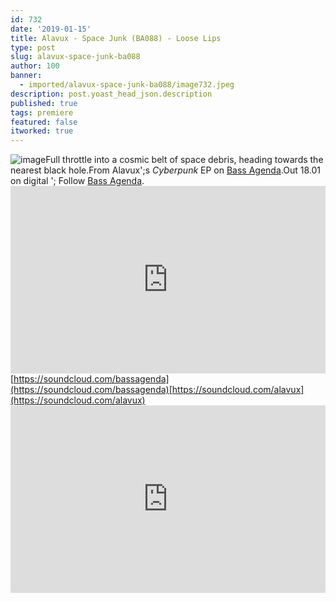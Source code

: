 ```yaml
---
id: 732
date: '2019-01-15'
title: Alavux - Space Junk (BA088) - Loose Lips
type: post
slug: alavux-space-junk-ba088
author: 100
banner:
  - imported/alavux-space-junk-ba088/image732.jpeg
description: post.yoast_head_json.description
published: true
tags: premiere
featured: false
itworked: true
---
```

![image](../imported/alavux-space-junk-ba088/image732.jpeg)Full throttle into a cosmic belt of space debris, heading towards the nearest black hole.From Alavux';s _Cyberpunk_ EP on [Bass Agenda](https://bassagendarecordings.bandcamp.com/).Out 18.01 on digital '; Follow [Bass Agenda](https://bassagendarecordings.bandcamp.com/).<iframe width='100%' height='300' scrolling='no' frameborder='no' allow='autoplay' src='https://w.soundcloud.com/player/?url=https%3A//api.soundcloud.com/tracks/559470693&color=%23ff5500&auto_play=false&hide_related=false&show_comments=true&show_user=true&show_reposts=false&show_teaser=true'></iframe>[https://soundcloud.com/bassagenda](https://soundcloud.com/bassagenda)[https://soundcloud.com/alavux](https://soundcloud.com/alavux)<iframe width='100%' height='300' scrolling='no' frameborder='no' allow='autoplay' src='https://www.youtube.com/embed/UNOah7ZD0Ss'></iframe>